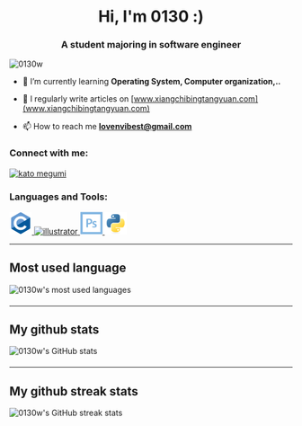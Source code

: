 <h1 align="center">Hi, I'm 0130 :)</h1>
<h3 align="center">A student majoring in software engineer</h3>

<p align="left"> <img src="https://komarev.com/ghpvc/?username=0130w&label=Profile%20views&color=0e75b6&style=flat" alt="0130w" /> </p>

- 🌱 I’m currently learning **Operating System, Computer organization,..**

- 📝 I regularly write articles on [www.xiangchibingtangyuan.com](www.xiangchibingtangyuan.com)

- 📫 How to reach me **lovenvibest@gmail.com**

<h3 align="left">Connect with me:</h3>
<p align="left">
<a href="https://stackoverflow.com/users/kato megumi" target="blank"><img align="center" src="https://raw.githubusercontent.com/rahuldkjain/github-profile-readme-generator/master/src/images/icons/Social/stack-overflow.svg" alt="kato megumi" height="30" width="40" /></a>
</p>

<h3 align="left">Languages and Tools:</h3>

<p align="left"> 
  <a href="https://www.cprogramming.com/" target="_blank" rel="noreferrer"> <img src="https://raw.githubusercontent.com/devicons/devicon/master/icons/c/c-original.svg" alt="c" width="40" height="40"/> </a> 
  <a href="https://www.adobe.com/in/products/illustrator.html" target="_blank" rel="noreferrer"> <img src="https://www.vectorlogo.zone/logos/adobe_illustrator/adobe_illustrator-icon.svg" alt="illustrator" width="40" height="40"/> </a> 
  <a href="https://www.photoshop.com/en" target="_blank" rel="noreferrer"> <img src="https://raw.githubusercontent.com/devicons/devicon/master/icons/photoshop/photoshop-line.svg" alt="photoshop" width="40" height="40"/> </a> 
  <a href="https://www.python.org" target="_blank" rel="noreferrer"> <img src="https://raw.githubusercontent.com/devicons/devicon/master/icons/python/python-original.svg" alt="python" width="40" height="40"/> </a> 
</p>

---

## Most used language

<div style="display: flex; margin-bottom: 20px;">
  <img src="https://github-readme-stats.vercel.app/api/top-langs?username=0130w&show_icons=true&locale=en&layout=compact" alt="0130w's most used languages" style="margin-right: 20px;">
</div>

---

## My github stats

<div style="display: flex; margin-bottom: 20px;">
  <img src="https://github-readme-stats.vercel.app/api?username=0130w&show_icons=true&locale=en" alt="0130w's GitHub stats" style="margin-right: 20px;">
</div>

---

## My github streak stats

<div style="display: flex;">
  <img src="https://github-readme-streak-stats.herokuapp.com/?user=0130w&" alt="0130w's GitHub streak stats">
</div>
